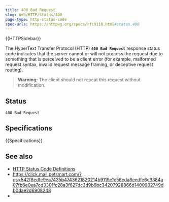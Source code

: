 ```yaml
---
title: 400 Bad Request
slug: Web/HTTP/Status/400
page-type: http-status-code
spec-urls: https://httpwg.org/specs/rfc9110.html#status.400
---
```


{{HTTPSidebar}}

The HyperText Transfer Protocol (HTTP) **`400 Bad Request`** response status code indicates that the server cannot or will not process the request due to something that is perceived to be a client error (for example, malformed request syntax, invalid request message framing, or deceptive request routing).

> **Warning:** The client should not repeat this request without modification.

## Status

```http
400 Bad Request
```

## Specifications

{{Specifications}}

## See also

- [HTTP Status Code Definitions](https://httpwg.org/specs/rfc9110.html#status.400)
- https://click.mail.petsmart.com/?qs=542f8edfe9ea7435b4743621820214b9119e1c58eda8eedfe6c9384a07fb6e0ea7cd3301fc28a3f627dc3d9b6bc34207928866d1400902749db0dae2d6908248
- 
